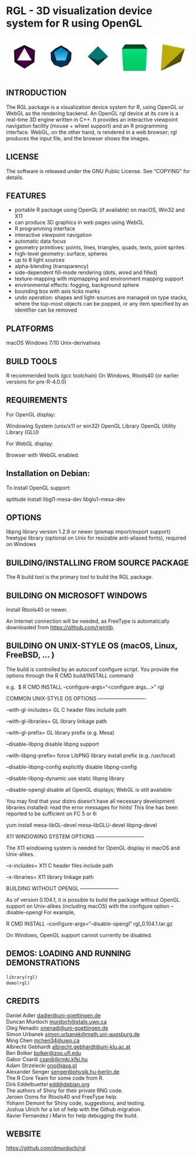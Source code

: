 
<!-- README.md is generated from README.Rmd. Please edit that file -->

# RGL - 3D visualization device system for R using OpenGL

![](man/figures/README/polyhedra-rgl-1.png)<!-- -->

## INTRODUCTION

The RGL package is a visualization device system for R, using OpenGL or
WebGL as the rendering backend. An OpenGL rgl device at its core is a
real-time 3D engine written in C++. It provides an interactive viewpoint
navigation facility (mouse + wheel support) and an R programming
interface. WebGL, on the other hand, is rendered in a web browser; rgl
produces the input file, and the browser shows the images.

## LICENSE

The software is released under the GNU Public License. See “COPYING” for
details.

## FEATURES

-   portable R package using OpenGL (if available) on macOS, Win32 and
    X11
-   can produce 3D graphics in web pages using WebGL
-   R programming interface
-   interactive viewpoint navigation
-   automatic data focus
-   geometry primitives: points, lines, triangles, quads, texts, point
    sprites
-   high-level geometry: surface, spheres
-   up to 8 light sources
-   alpha-blending (transparency)
-   side-dependent fill-mode rendering (dots, wired and filled)
-   texture-mapping with mipmapping and environment mapping support
-   environmental effects: fogging, background sphere
-   bounding box with axis ticks marks
-   undo operation: shapes and light-sources are managed on type stacks,
    where the top-most objects can be popped, or any item specified by
    an identifier can be removed

## PLATFORMS

macOS Windows 7/10 Unix-derivatives

## BUILD TOOLS

R recommended tools (gcc toolchain) On Windows, Rtools40 (or earlier
versions for pre-R-4.0.0)

## REQUIREMENTS

For OpenGL display:

Windowing System (unix/x11 or win32) OpenGL Library OpenGL Utility
Library (GLU)

For WebGL display:

Browser with WebGL enabled.

## Installation on Debian:

To install OpenGL support:

aptitude install libgl1-mesa-dev libglu1-mesa-dev

## OPTIONS

libpng library version 1.2.9 or newer (pixmap import/export support)
freetype library (optional on Unix for resizable anti-aliased fonts),
required on Windows

## BUILDING/INSTALLING FROM SOURCE PACKAGE

The R build tool is the primary tool to build the RGL package.

## BUILDING ON MICROSOFT WINDOWS

Install Rtools40 or newer.

An Internet connection will be needed, as FreeType is automatically
downloaded from <https://github.com/rwinlib>.

## BUILDING ON UNIX-STYLE OS (macOS, Linux, FreeBSD, … )

The build is controlled by an autoconf configure script. You provide the
options through the R CMD build/INSTALL command

e.g.  $ R CMD INSTALL –configure-args=“&lt;configure args…&gt;” rgl

COMMON UNIX-STYLE OS OPTIONS —————————-

–with-gl-includes=<path> GL C header files include path

–with-gl-libraries=<path> GL library linkage path

–with-gl-prefix=<libprefix> GL library prefix (e.g. Mesa)

–disable-libpng disable libpng support

–with-libpng-prefix=<install location> force LibPNG library install
prefix (e.g. /usr/local)

–disable-libpng-config explicitly disable libpng-config

–disable-libpng-dynamic use static libpng library

–disable-opengl disable all OpenGL displays; WebGL is still available

You may find that your distro doesn’t have all necessary development
libraries installed: read the error messages for hints! This line has
been reported to be sufficient on FC 5 or 6:

yum install mesa-libGL-devel mesa-libGLU-devel libpng-devel

X11 WINDOWING SYSTEM OPTIONS —————————-

The X11 windowing system is needed for OpenGL display in macOS and
Unix-alikes.

–x-includes=<path> X11 C header files include path

–x-libraries=<path> X11 library linkage path

BUILDING WITHOUT OPENGL ———————–

As of version 0.104.1, it is possible to build the package without
OpenGL support on Unix-alikes (including macOS) with the configure
option –disable-opengl For example,

R CMD INSTALL –configure-args=“–disable-opengl” rgl\_0.104.1.tar.gz

On Windows, OpenGL support cannot currently be disabled.

## DEMOS: LOADING AND RUNNING DEMONSTRATIONS

    library(rgl)
    demo(rgl)

## CREDITS

Daniel Adler <dadler@uni-goettingen.de>  
Duncan Murdoch <murdoch@stats.uwo.ca>  
Oleg Nenadic <onenadi@uni-goettingen.de>  
Simon Urbanek <simon.urbanek@math.uni-augsburg.de>  
Ming Chen <mchen34@uwo.ca>  
Albrecht Gebhardt <albrecht.gebhardt@uni-klu.ac.at>  
Ben Bolker <bolker@zoo.ufl.edu>  
Gabor Csardi <csardi@rmki.kfki.hu>  
Adam Strzelecki <ono@java.pl>  
Alexander Senger <senger@physik.hu-berlin.de>  
The R Core Team for some code from R.  
Dirk Eddelbuettel <edd@debian.org>  
The authors of Shiny for their private RNG code.  
Jeroen Ooms for Rtools40 and FreeType help.  
Yohann Demont for Shiny code, suggestions, and testing.  
Joshua Ulrich for a lot of help with the Github migration.  
Xavier Fernandez i Marin for help debugging the build.

## WEBSITE

<https://github.com/dmurdoch/rgl>
